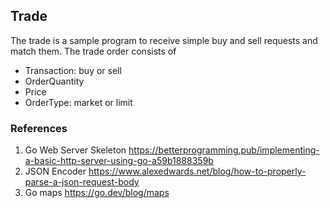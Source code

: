 ## Trade
The trade is a sample program to receive simple buy and sell requests and match them.
The trade order consists of 
* Transaction: buy or sell
* OrderQuantity
* Price
* OrderType: market or limit

### References
1. Go Web Server Skeleton https://betterprogramming.pub/implementing-a-basic-http-server-using-go-a59b1888359b
2. JSON Encoder https://www.alexedwards.net/blog/how-to-properly-parse-a-json-request-body
3. Go maps https://go.dev/blog/maps
